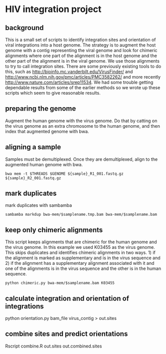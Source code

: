 HIV integration project
======

## background
This is a small set of scripts to identify integration sites and orientation of
viral integrations into a host genome. The strategy is to augment the host
genome with a contig representing the viral genome and look for chimeric
alignments where one part of the alignment is in the host genome and the other
part of the alignment is in the viral genome. We use those alignments to try
to call integration sites. There are some previously existing tools to do this,
such as http://bioinfo.mc.vanderbilt.edu/VirusFinder/ and http://www.ncbi.nlm.nih.gov/pmc/articles/PMC3582262/ and more recently http://www.nature.com/articles/srep11534.
We had some trouble getting dependable results from some of the earlier methods so
we wrote up these scripts which seem to give reasonable results.

## preparing the genome
Augment the human genome with the virus genome. Do that by catting
on the virus genome as an extra chromosome to the human genome,
and then index that augmented genome with bwa.

## aligning a sample
Samples must be demultiplexed. Once they are demultiplexed, align to
the augmented human genome with bwa.

`bwa mem -t $THREADS $GENOME ${sample}_R1_001.fastq.gz ${sample}_R2_001.fastq.gz`

## mark duplicates
mark duplicates with sambamba

`sambamba markdup bwa-mem/$samplename.tmp.bam bwa-mem/$samplename.bam`

## keep only chimeric alignments
This script keeps alignments that are chimeric for the human genome and the
virus genome. In this example we used K03455 as the virus genome. This skips
duplicates and identifies chimeric alignments in two ways. 1) if the alignment
is marked as supplementary and is in the virus sequence and 2) if the alignment
has a supplementary alignment associated with it and one of the alignments
is in the virus sequence and the other is in the human sequence.

`python chimeric.py bwa-mem/$samplename.bam K03455`

## calculate integration and orientation of integrations
python orientation.py bam_file virus_contig > out.sites

## combine sites and predict orientations
Rscript combine.R out.sites out.combined.sites
